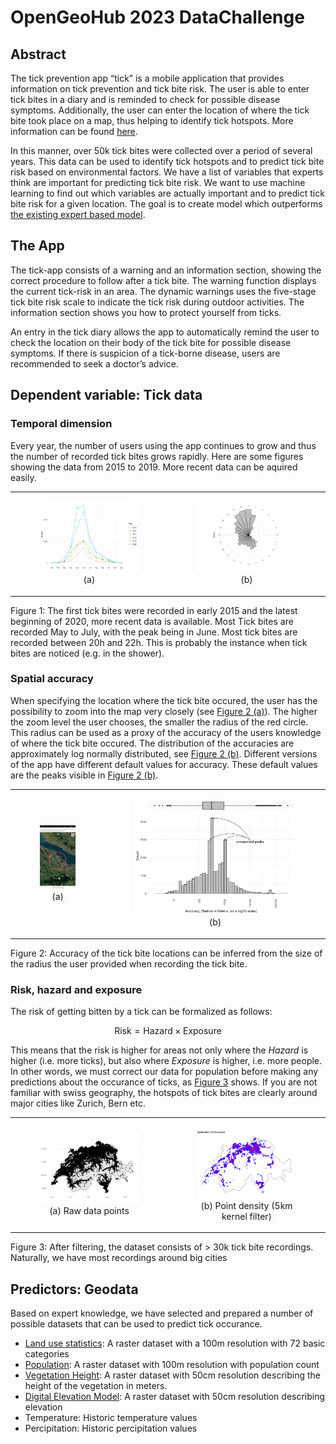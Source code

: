 OpenGeoHub 2023 DataChallenge
================

## Abstract

The tick prevention app “tick” is a mobile application that provides
information on tick prevention and tick bite risk. The user is able to
enter tick bites in a diary and is reminded to check for possible
disease symptoms. Additionally, the user can enter the location of where
the tick bite took place on a map, thus helping to identify tick
hotspots. More information can be found
[here](https://www.zhaw.ch/en/lsfm/business-services/natural-resource-sciences/ticks/tick-app/?mdrv=www.zhaw.ch&cHash=a51a3a438004a34df53e9a544e4b070b).

In this manner, over 50k tick bites were collected over a period of
several years. This data can be used to identify tick hotspots and to
predict tick bite risk based on environmental factors. We have a list of
variables that experts think are important for predicting tick bite
risk. We want to use machine learning to find out which variables are
actually important and to predict tick bite risk for a given location.
The goal is to create model which outperforms [the existing expert based
model](https://map.geo.admin.ch/?lang=en&topic=ech&bgLayer=ch.swisstopo.pixelkarte-farbe&layers=ch.bag.zeckenstichmodell&E=2673880.30&N=1214206.44&zoom=8&layers_opacity=0.75).

## The App

The tick-app consists of a warning and an information section, showing
the correct procedure to follow after a tick bite. The warning function
displays the current tick-risk in an area. The dynamic warnings uses the
five-stage tick bite risk scale to indicate the tick risk during outdoor
activities. The information section shows you how to protect yourself
from ticks.

An entry in the tick diary allows the app to automatically remind the
user to check the location on their body of the tick bite for possible
disease symptoms. If there is suspicion of a tick-borne disease, users
are recommended to seek a doctor’s advice.

## Dependent variable: Tick data

### Temporal dimension

Every year, the number of users using the app continues to grow and thus
the number of recorded tick bites grows rapidly. Here are some figures
showing the data from 2015 to 2019. More recent data can be aquired
easily.

<!-- ![](images/unnamed-chunk-37-1.png){#fig-yearly} -->

<div>

<table>
<colgroup>
<col style="width: 50%" />
<col style="width: 50%" />
</colgroup>
<tbody>
<tr class="odd">
<td style="text-align: center;"><div width="50.0%"
data-layout-align="center">
<figure>
<img src="images/unnamed-chunk-38-1.png" id="fig-yearly2"
data-ref-parent="fig-temporal" data-fig.extended="false" alt="(a)" />
<figcaption aria-hidden="true">(a)</figcaption>
</figure>
</div></td>
<td style="text-align: center;"><div width="50.0%"
data-layout-align="center">
<figure>
<img src="images/unnamed-chunk-39-1.png" id="fig-timeofday"
data-ref-parent="fig-temporal" data-fig.extended="false" alt="(b)" />
<figcaption aria-hidden="true">(b)</figcaption>
</figure>
</div></td>
</tr>
</tbody>
</table>

Figure 1: The first tick bites were recorded in early 2015 and the
latest beginning of 2020, more recent data is available. Most Tick bites
are recorded May to July, with the peak being in June. Most tick bites
are recorded between 20h and 22h. This is probably the instance when
tick bites are noticed (e.g. in the shower).

</div>

### Spatial accuracy

When specifying the location where the tick bite occured, the user has
the possibility to zoom into the map very closely (see [Figure 2
(a)](#fig-zoom)). The higher the zoom level the user chooses, the
smaller the radius of the red circle. This radius can be used as a proxy
of the accuracy of the users knowledge of where the tick bite occured.
The distribution of the accuracies are approximately log normally
distributed, see [Figure 2 (b)](#fig-accuracy). Different versions of
the app have different default values for accuracy. These default values
are the peaks visible in [Figure 2 (b)](#fig-accuracy).

<div>

<table>
<colgroup>
<col style="width: 30%" />
<col style="width: 70%" />
</colgroup>
<tbody>
<tr class="odd">
<td style="text-align: center;"><div width="30.0%"
data-layout-align="center">
<figure>
<img src="images/spatial_accuracy.jpg" id="fig-zoom"
data-ref-parent="fig-spat" data-fig.extended="false" alt="(a)" />
<figcaption aria-hidden="true">(a)</figcaption>
</figure>
</div></td>
<td style="text-align: center;"><div width="70.0%"
data-layout-align="center">
<figure>
<img src="images/unnamed-chunk-26-1.png" id="fig-accuracy"
data-ref-parent="fig-spat" data-fig.extended="false" alt="(b)" />
<figcaption aria-hidden="true">(b)</figcaption>
</figure>
</div></td>
</tr>
</tbody>
</table>

Figure 2: Accuracy of the tick bite locations can be inferred from the
size of the radius the user provided when recording the tick bite.

</div>

### Risk, hazard and exposure

The risk of getting bitten by a tick can be formalized as follows:

$$\text{Risk} = \text{Hazard} \times \text{Exposure}$$

This means that the risk is higher for areas not only where the *Hazard*
is higher (i.e. more ticks), but also where *Exposure* is higher,
i.e. more people. In other words, we must correct our data for
population before making any predictions about the occurance of ticks,
as [Figure 3](#fig-spatial) shows. If you are not familiar with swiss
geography, the hotspots of tick bites are clearly around major cities
like Zurich, Bern etc.

<div>

<table>
<colgroup>
<col style="width: 50%" />
<col style="width: 50%" />
</colgroup>
<tbody>
<tr class="odd">
<td style="text-align: center;"><div width="50.0%"
data-layout-align="center">
<figure>
<img src="images/unnamed-chunk-14-1.png" id="fig-spatial-raw"
data-ref-parent="fig-spatial" data-fig.extended="false"
alt="(a) Raw data points" />
<figcaption aria-hidden="true">(a) Raw data points</figcaption>
</figure>
</div></td>
<td style="text-align: center;"><div width="50.0%"
data-layout-align="center">
<figure>
<img src="images/unnamed-chunk-15-2.png" id="fig-spatial-kde"
data-ref-parent="fig-spatial" data-fig.extended="false"
alt="(b) Point density (5km kernel filter)" />
<figcaption aria-hidden="true">(b) Point density (5km kernel
filter)</figcaption>
</figure>
</div></td>
</tr>
</tbody>
</table>

Figure 3: After filtering, the dataset consists of \> 30k tick bite
recordings. Naturally, we have most recordings around big cities

</div>

## Predictors: Geodata

Based on expert knowledge, we have selected and prepared a number of
possible datasets that can be used to predict tick occurance.

- [Land use
  statistics](https://map.geo.admin.ch/?lang=en&topic=ech&bgLayer=ch.swisstopo.pixelkarte-farbe&layers=ch.bfs.arealstatistik&layers_opacity=0.75&layers_timestamp=2018):
  A raster dataset with a 100m resolution with 72 basic categories
- [Population](https://map.geo.admin.ch/?lang=en&topic=ech&bgLayer=ch.swisstopo.pixelkarte-farbe&layers=ch.bfs.volkszaehlung-bevoelkerungsstatistik_einwohner&layers_timestamp=2021&E=2677260.22&N=1214005.67&zoom=10):
  A raster dataset with 100m resolution with population count
- [Vegetation
  Height](https://map.geo.admin.ch/?lang=en&topic=ech&bgLayer=ch.swisstopo.pixelkarte-farbe&layers=ch.bafu.landesforstinventar-vegetationshoehenmodell&E=2673314.45&N=1210711.46&zoom=5&layers_opacity=0.5):
  A raster dataset with 50cm resolution describing the height of the
  vegetation in meters.
- [Digital Elevation
  Model](https://map.geo.admin.ch/?lang=en&topic=ech&bgLayer=ch.swisstopo.pixelkarte-farbe&layers=ch.swisstopo.swissalti3d-reliefschattierung_monodirektional&E=2674016.86&N=1214686.09&zoom=11):
  A raster dataset with 50cm resolution describing elevation
- Temperature: Historic temperature values
- Percipitation: Historic percipitation values
